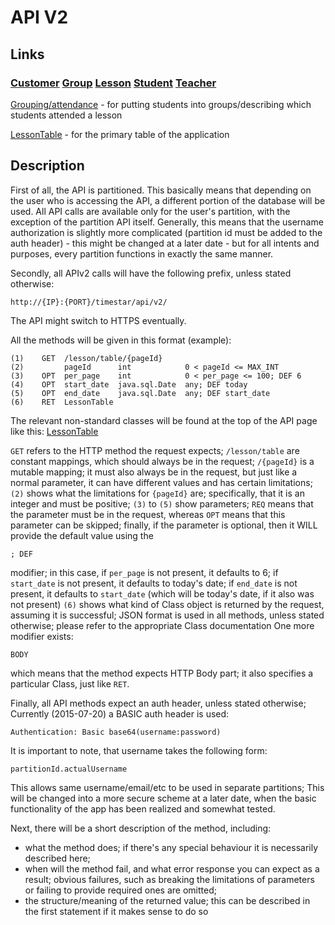 # API V2

## Links

### [Customer](/Customer.md) [Group](/Group.md) [Lesson](/Lesson.md) [Student](/Student.md) [Teacher](/Teacher.md)

[Grouping/attendance](/Multi.md) - for putting students into groups/describing which students attended a lesson

[LessonTable](/LessonTable.md) - for the primary table of the application

## Description

First of all, the API is partitioned. This basically means that depending on the user who is accessing the API,
a different portion of the database will be used. All API calls are available only for the user's partition, with
the exception of the partition API itself.
Generally, this means that the username authorization is slightly more complicated (partition id must be added to the
auth header) - this might be changed at a later date - but for all intents and purposes, every partition functions
in exactly the same manner.

Secondly, all APIv2 calls will have the following prefix, unless stated otherwise:

    http://{IP}:{PORT}/timestar/api/v2/

The API might switch to HTTPS eventually.

All the methods will be given in this format (example):

    (1)    GET  /lesson/table/{pageId}
    (2)         pageId      int            0 < pageId <= MAX_INT
    (3)    OPT  per_page    int            0 < per_page <= 100; DEF 6
    (4)    OPT  start_date  java.sql.Date  any; DEF today
    (5)    OPT  end_date    java.sql.Date  any; DEF start_date
    (6)    RET  LessonTable

The relevant non-standard classes will be found at the top of the API page like this: [LessonTable](https://github.com/Henrikas-Kiupelis/timestar/blob/master/src/main/java/com/superum/db/lesson/table/core/LessonTable.java)

`GET` refers to the HTTP method the request expects;
`/lesson/table` are constant mappings, which should always be in the request;
`/{pageId}` is a mutable mapping; it must also always be in the request, but just like a normal parameter,
    it can have different values and has certain limitations;
`(2)` shows what the limitations for `{pageId}` are; specifically, that it is an integer and must be positive;
`(3)` to `(5)` show parameters; `REQ` means that the parameter must be in the request, whereas `OPT` means that
this parameter can be skipped; finally, if the parameter is optional, then it WILL provide the default value
using the

    ; DEF

modifier; in this case, if `per_page` is not present, it defaults to 6; if `start_date` is not present, it defaults to
today's date; if `end_date` is not present, it defaults to `start_date`
(which will be today's date, if it also was not present)
`(6)` shows what kind of Class object is returned by the request, assuming it is successful; JSON format is used in all
methods, unless stated otherwise; please refer to the appropriate Class documentation
One more modifier exists:

    BODY

which means that the method expects HTTP Body part; it also specifies a particular Class, just like `RET`.

Finally, all API methods expect an auth header, unless stated otherwise;
Currently (2015-07-20) a BASIC auth header is used:

    Authentication: Basic base64(username:password)

It is important to note, that username takes the following form:

    partitionId.actualUsername

This allows same username/email/etc to be used in separate partitions;
This will be changed into a more secure scheme at a later date, when the basic functionality of the app has been
realized and somewhat tested.

Next, there will be a short description of the method, including:

* what the method does; if there's any special behaviour it is necessarily described here;
* when will the method fail, and what error response you can expect as a result; obvious failures,
    such as breaking the limitations of parameters or failing to provide required ones are omitted;
* the structure/meaning of the returned value; this can be described in the first statement if it makes sense to do so

